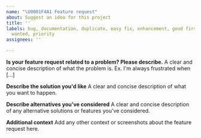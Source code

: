 ```yaml
---
name: "\U0001F4A1 Feature request"
about: Suggest an idea for this project
title: ''
labels: bug, documentation, duplicate, easy fix, enhancement, good first issue, help
  wanted, priority
assignees: ''

---
```


**Is your feature request related to a problem? Please describe.**
A clear and concise description of what the problem is. Ex. I'm always frustrated when [...]

**Describe the solution you'd like**
A clear and concise description of what you want to happen.

**Describe alternatives you've considered**
A clear and concise description of any alternative solutions or features you've considered.

**Additional context**
Add any other context or screenshots about the feature request here.
